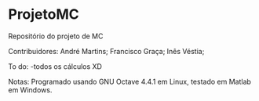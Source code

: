 # ProjetoMC

Repositório do projeto de MC

Contribuidores:
André Martins; Francisco Graça; Inês Véstia;

To do:
-todos os cálculos XD

Notas:
Programado usando GNU Octave 4.4.1 em Linux, testado em Matlab em Windows.
